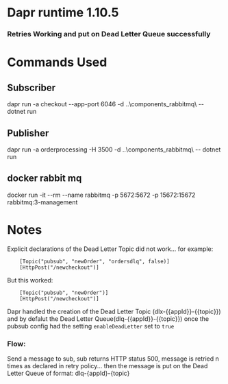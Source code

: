 # Dapr runtime 1.10.5
### Retries Working and put on Dead Letter Queue successfully

# Commands Used
## Subscriber
dapr run -a checkout --app-port 6046 -d ..\components_rabbitmq\ -- dotnet run
## Publisher
dapr run -a orderprocessing -H 3500 -d ..\components_rabbitmq\  -- dotnet run

## docker rabbit mq
docker run -it --rm --name rabbitmq -p 5672:5672 -p 15672:15672 rabbitmq:3-management

# Notes
Explicit declarations of the Dead Letter Topic did not work... for example:
```
    [Topic("pubsub", "newOrder", "ordersdlq", false)]
    [HttpPost("/newcheckout")]
```
But this worked:
```
    [Topic("pubsub", "newOrder")]
    [HttpPost("/newcheckout")]
```
Dapr handled the creation of the Dead Letter Topic (dlx-{{appId}}-{{topic}}) and by defalut the Dead Letter Queue(dlq-{{appId}}-{{topic}}) once the pubsub config had the setting `enableDeadLetter` set to `true`

### Flow:
Send a message to sub, sub returns HTTP status 500, message is retried n times as declared in retry policy... then the message is put on the Dead Letter Queue of format: dlq-{appId}-{topic}
